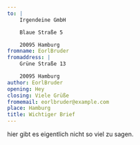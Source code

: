 ```yaml
---
to: |
    Irgendeine GmbH

    Blaue Straße 5

    20095 Hamburg
fromname: EorlBruder
fromaddress: |
    Grüne Straße 13

    20095 Hamburg
author: EorlBruder
opening: Hey
closing: Viele Grüße
fromemail: eorlbruder@example.com
place: Hamburg
title: Wichtiger Brief
---
```

hier gibt es eigentlich nicht so viel zu sagen.